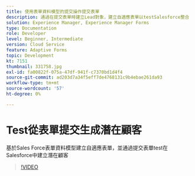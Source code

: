 ```yaml
---
title: 使用表單資料模型的提交操作提交表單
description: 通過在提交表單時建立Lead對象，建立自適應表單以testSalesforce整合
solution: Experience Manager, Experience Manager Forms
type: Documentation
role: Developer
level: Beginner, Intermediate
version: Cloud Service
feature: Adaptive Forms
topic: Development
kt: 7151
thumbnail: 331758.jpg
exl-id: fa00822f-075a-47df-941f-c7370bd1d4f4
source-git-commit: ad203d7a34f5eff7de4768131c9b4ebae261da93
workflow-type: tm+mt
source-wordcount: '57'
ht-degree: 0%

---
```


# Test從表單提交生成潛在顧客

基於Sales Force表單資料模型建立自適應表單，並通過提交表單test在Salesforce中建立潛在顧客

>[!VIDEO](https://video.tv.adobe.com/v/331758?quality=12&learn=on)
